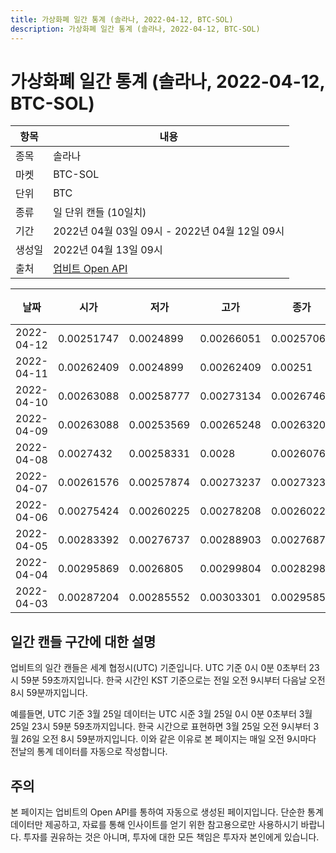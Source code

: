 ```yaml
---
title: 가상화폐 일간 통계 (솔라나, 2022-04-12, BTC-SOL)
description: 가상화폐 일간 통계 (솔라나, 2022-04-12, BTC-SOL)
---
```



가상화폐 일간 통계 (솔라나, 2022-04-12, BTC-SOL)
===

|항목|내용|
|--|--|
|종목|솔라나|
|마켓|BTC-SOL|
|단위|BTC|
|종류|일 단위 캔들 (10일치)|
|기간|2022년 04월 03일 09시 - 2022년 04월 12일 09시|
|생성일|2022년 04월 13일 09시|
|출처|[업비트 Open API](https://docs.upbit.com)|


|날짜|시가|저가|고가|종가|비고|
|--|--|--|--|--|--|
|2022-04-12|0.00251747|0.0024899|0.00266051|0.0025706|    |
|2022-04-11|0.00262409|0.0024899|0.00262409|0.00251|    |
|2022-04-10|0.00263088|0.00258777|0.00273134|0.00267463|    |
|2022-04-09|0.00263088|0.00253569|0.00265248|0.00263209|    |
|2022-04-08|0.0027432|0.00258331|0.0028|0.00260761|    |
|2022-04-07|0.00261576|0.00257874|0.00273237|0.00273237|    |
|2022-04-06|0.00275424|0.00260225|0.00278208|0.00260225|    |
|2022-04-05|0.00283392|0.00276737|0.00288903|0.00276874|    |
|2022-04-04|0.00295869|0.0026805|0.00299804|0.00282981|    |
|2022-04-03|0.00287204|0.00285552|0.00303301|0.00295852|    |


일간 캔들 구간에 대한 설명
---


업비트의 일간 캔들은 세계 협정시(UTC) 기준입니다. 
UTC 기준 0시 0분 0초부터 23시 59분 59초까지입니다. 
한국 시간인 KST 기준으로는 전일 오전 9시부터 다음날 오전 8시 59분까지입니다. 


예를들면, UTC 기준 3월 25일 데이터는 UTC 시준 3월 25일 0시 0분 0초부터 3월 25일 23시 59분 59초까지입니다. 
한국 시간으로 표현하면 3월 25일 오전 9시부터 3월 26일 오전 8시 59분까지입니다. 
이와 같은 이유로 본 페이지는 매일 오전 9시마다 전날의 통계 데이터를 자동으로 작성합니다. 


주의
---


본 페이지는 업비트의 Open API를 통하여 자동으로 생성된 페이지입니다. 
단순한 통계 데이터만 제공하고, 자료를 통해 인사이트를 얻기 위한 참고용으로만 사용하시기 바랍니다. 
투자를 권유하는 것은 아니며, 투자에 대한 모든 책임은 투자자 본인에게 있습니다. 
